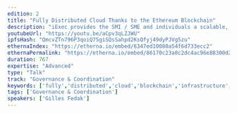 ```yaml
---
edition: 2
title: "Fully Distributed Cloud Thanks to the Ethereum Blockchain"
description: "iExec provides the SMI / SME and individuals a scalable, secure and easy access to the application, the data-sets and the computing resources they need. iExec leverages a set of research technologies that have been developed at INRIA and CNRS in the field of Desktop Grid computing (aka Volunteer Computing). The principle is to collect the computer resources underutilized on the Internet to execute very large parallel applications at the fraction of the cost of a traditional supercomputer. Since the early 2000’s we have pushed this idea to its extreme limit by proposing many software and algorithms in the area of large scale data processing, data management, parallel computing, security and dependability, QoS,… iExec relies on XtremWeb-HEP, a mature, solid, and open-source Desktop Grid software which implements all the needed features : fault-tolerance, multi-applications, multi-users, hybrid public/private infrastructure, deployment of virtual images, data management, security and accountability, interoperability with eScience infrastructure, and many more. In this talk, we’ll show how Ethereum can be used to organize decentralised infrastructures and market places, where everyone will be able to rent its computing resources (CPU, storage, GPU, …), where the innovative SMEs which design Big Data and HPC applications will be able to sell them online immediately with the needed resources to run them, and where highly valued data-sets will be rentable with a fine-grain business model. We’ll present some early results that illustrate the interaction between the Ethereum blockchain and regular distributed systems (e.g task scheduler, data management, etc..) Moreover, because the blockchain provides distributed consensus and resiliency while being fully distributed, we think that it’s going to change drastically the way we design distributed systems and applications. We’ll draw some perspectives on blockchain-based infrastructure management, and present the related research directions."
youtubeUrl: "https://youtu.be/aCpv3qLZJWU"
ipfsHash: "QmcvZTn796P3qoiQ7SgiSQsSahpd2KsQfyj49dyPJVg5zu"
ethernaIndex: "https://etherna.io/embed/6347ed10080a54f6d733ecc2"
ethernaPermalink: "https://etherna.io/embed/86170c23a0c2dc4ac96e88300d2b156f2a1fda43019f0049b73ca13b96efbf05"
duration: 767
expertise: "Advanced"
type: "Talk"
track: "Governance & Coordination"
keywords: ['fully','distributed','cloud','blockchain','infrastructure','dapps','security','resilience','miners','computing','power','iexec','offchain','cpu','servers','HEP','scheduling','resource','management','autonomous','sidechain','energy']
tags: ['Governance & Coordination']
speakers: ['Gilles Fedak']
---
```

